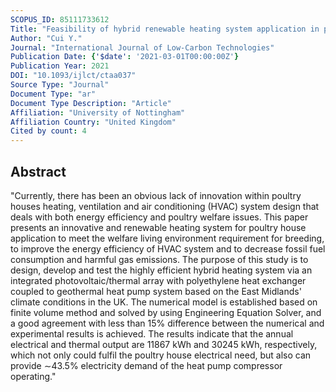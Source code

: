 ```yaml
---
SCOPUS_ID: 85111733612
Title: "Feasibility of hybrid renewable heating system application in poultry house: a case study of East Midlands, UK"
Author: "Cui Y."
Journal: "International Journal of Low-Carbon Technologies"
Publication Date: {'$date': '2021-03-01T00:00:00Z'}
Publication Year: 2021
DOI: "10.1093/ijlct/ctaa037"
Source Type: "Journal"
Document Type: "ar"
Document Type Description: "Article"
Affiliation: "University of Nottingham"
Affiliation Country: "United Kingdom"
Cited by count: 4
---
```


## Abstract
"Currently, there has been an obvious lack of innovation within poultry houses heating, ventilation and air conditioning (HVAC) system design that deals with both energy efficiency and poultry welfare issues. This paper presents an innovative and renewable heating system for poultry house application to meet the welfare living environment requirement for breeding, to improve the energy efficiency of HVAC system and to decrease fossil fuel consumption and harmful gas emissions. The purpose of this study is to design, develop and test the highly efficient hybrid heating system via an integrated photovoltaic/thermal array with polyethylene heat exchanger coupled to geothermal heat pump system based on the East Midlands' climate conditions in the UK. The numerical model is established based on finite volume method and solved by using Engineering Equation Solver, and a good agreement with less than 15% difference between the numerical and experimental results is achieved. The results indicate that the annual electrical and thermal output are 11867 kWh and 30245 kWh, respectively, which not only could fulfil the poultry house electrical need, but also can provide ∼43.5% electricity demand of the heat pump compressor operating."
